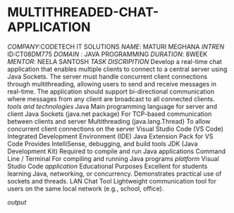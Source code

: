 # MULTITHREADED-CHAT-APPLICATION
*COMPANY*:CODETECH IT SOLUTIONS
*NAME*: MATURI MEGHANA
*INTREN* ID:CT08DM775
*DOMAIN* : JAVA PROGRAMMING
*DURATION*: 8WEEK
*MENTOR*: NEELA SANTOSH
*TASK DISCRIPITION*
Develop a real-time chat application that enables multiple clients to connect to a central server using Java Sockets. The server must handle concurrent client connections through multithreading, allowing users to send and receive messages in real-time. The application should support bi-directional communication where messages from any client are broadcast to all connected clients.
*tools and technologies*
Java	Main programming language for server and client
Java Sockets (java.net package)	For TCP-based communication between clients and server
Multithreading (java.lang.Thread)	To allow concurrent client connections on the server
Visual Studio Code (VS Code)	Integrated Development Environment (IDE)
Java Extension Pack for VS Code	Provides IntelliSense, debugging, and build tools
JDK (Java Development Kit)	Required to compile and run Java applications
Command Line / Terminal	For compiling and running Java programs
*platform*
	Visual Studio Code
*application*
Educational Purposes	Excellent for students learning Java, networking, or concurrency. Demonstrates practical use of sockets and threads.
LAN Chat Tool	Lightweight communication tool for users on the same local network (e.g., school, office).

*output*
